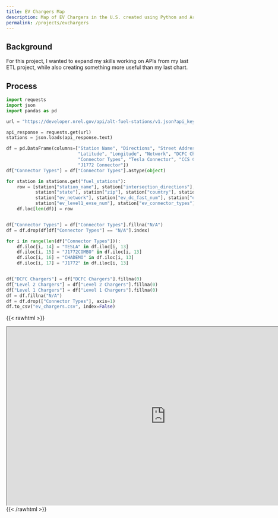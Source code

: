 ```yaml
---
title: EV Chargers Map
description: Map of EV Chargers in the U.S. created using Python and ArcGIS Online
permalink: /projects/evchargers
---
```

## Background
For this project, I wanted to expand my skills working on APIs from my last ETL project, while also creating something more useful than my last chart.
## Process
```python
import requests
import json
import pandas as pd

url = "https://developer.nrel.gov/api/alt-fuel-stations/v1.json?api_key=abc123&status=E&access=public&fuel_type=ELEC"

api_response = requests.get(url)
stations = json.loads(api_response.text)

df = pd.DataFrame(columns=["Station Name", "Directions", "Street Address", "City", "State", "ZIP", "Country",
                           "Latitude", "Longitude", "Network", "DCFC Chargers", "Level 2 Chargers", "Level 1 Chargers",
                           "Connector Types", "Tesla Connector", "CCS Connector", "CHAdeMO Connector",
                           "J1772 Connector"])
df["Connector Types"] = df["Connector Types"].astype(object)

for station in stations.get("fuel_stations"):
    row = [station["station_name"], station["intersection_directions"], station["street_address"], station["city"],
           station["state"], station["zip"], station["country"], station["latitude"], station["longitude"],
           station["ev_network"], station["ev_dc_fast_num"], station["ev_level2_evse_num"],
           station["ev_level1_evse_num"], station["ev_connector_types"], None, None, None, None]
    df.loc[len(df)] = row


df["Connector Types"] = df["Connector Types"].fillna("N/A")
df = df.drop(df[df["Connector Types"] == "N/A"].index)

for i in range(len(df["Connector Types"])):
    df.iloc[i, 14] = "TESLA" in df.iloc[i, 13]
    df.iloc[i, 15] = "J1772COMBO" in df.iloc[i, 13]
    df.iloc[i, 16] = "CHADEMO" in df.iloc[i, 13]
    df.iloc[i, 17] = "J1772" in df.iloc[i, 13]


df["DCFC Chargers"] = df["DCFC Chargers"].fillna(0)
df["Level 2 Chargers"] = df["Level 2 Chargers"].fillna(0)
df["Level 1 Chargers"] = df["Level 1 Chargers"].fillna(0)
df = df.fillna("N/A")
df = df.drop(["Connector Types"], axis=1)
df.to_csv("ev_chargers.csv", index=False)
```

{{< rawhtml >}}
<iframe src="https://experience.arcgis.com/experience/167d2d53da934f8eb76f47dd52b8ae6c/"
 width="854" height="480"></iframe>
{{< /rawhtml >}}
